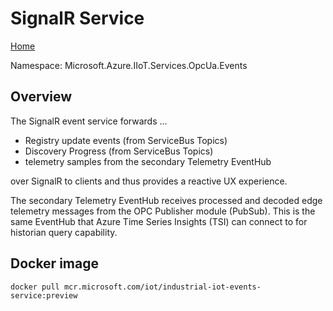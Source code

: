 # SignalR Service

[Home](readme.md)

Namespace: Microsoft.Azure.IIoT.Services.OpcUa.Events

## Overview

The SignalR event service forwards ...

* Registry update events (from ServiceBus Topics)
* Discovery Progress (from ServiceBus Topics)
* telemetry samples from the secondary Telemetry EventHub

over SignalR to clients and thus provides a reactive UX experience.

The secondary Telemetry EventHub receives processed and decoded edge telemetry messages from the OPC Publisher module (PubSub).  This is the same EventHub that Azure Time Series Insights (TSI) can connect to for historian query capability.

## Docker image

`docker pull mcr.microsoft.com/iot/industrial-iot-events-service:preview`
